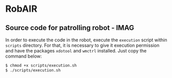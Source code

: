 # RobAIR
Source code for patrolling robot - IMAG
---

In order to execute the code in the robot, execute the `execution` script within `scripts` directory.
For that, it is necessary to give it execution permission and have the packages `xdotool` and `wmctrl` installed.
Just copy the command below:
```bash
$ chmod +x scripts/execution.sh
$ ./scripts/execution.sh
```